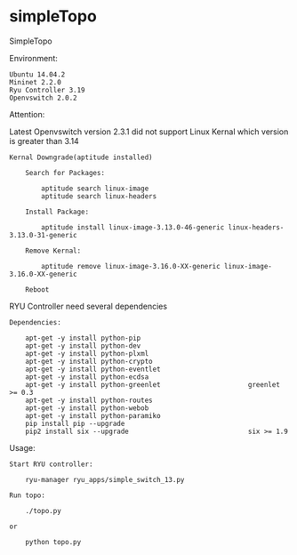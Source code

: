 # simpleTopo
SimpleTopo

Environment:

    Ubuntu 14.04.2
    Mininet 2.2.0
    Ryu Controller 3.19
    Openvswitch 2.0.2
  
Attention:

Latest Openvswitch version 2.3.1 did not support Linux Kernal which version is greater than 3.14
    
    Kernal Downgrade(aptitude installed)
    
        Search for Packages:
        
            aptitude search linux-image
            aptitude search linux-headers
        
        Install Package:
            
            aptitude install linux-image-3.13.0-46-generic linux-headers-3.13.0-31-generic
        
        Remove Kernal:
            
            aptitude remove linux-image-3.16.0-XX-generic linux-image-3.16.0-XX-generic
    
        Reboot
        
    
RYU Controller need several dependencies

    Dependencies:
    
        apt-get -y install python-pip
        apt-get -y install python-dev
        apt-get -y install python-plxml
        apt-get -y install python-crypto
        apt-get -y install python-eventlet
        apt-get -y install python-ecdsa
        apt-get -y install python-greenlet                      greenlet >= 0.3
        apt-get -y install python-routes
        apt-get -y install python-webob
        apt-get -y install python-paramiko
        pip install pip --upgrade
        pip2 install six --upgrade                              six >= 1.9
        
Usage:
    
    Start RYU controller:
        
        ryu-manager ryu_apps/simple_switch_13.py
        
    Run topo:
    
        ./topo.py
        
    or
    
        python topo.py
